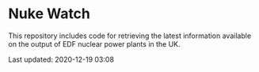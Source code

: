 # Nuke Watch

This repository includes code for retrieving the latest information available on the output of EDF nuclear power plants in the UK.

Last updated: 2020-12-19 03:08